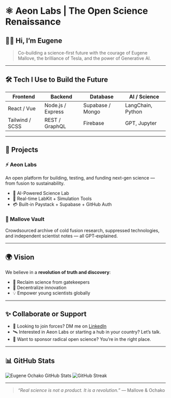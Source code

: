 # ⚛️ Aeon Labs | The Open Science Renaissance

## 👋🏽 Hi, I’m Eugene 

> Co-building a science-first future with the courage of Eugene Mallove, the brilliance of Tesla, and the power of Generative AI.

---

## 🛠️ Tech I Use to Build the Future

| Frontend         | Backend            | Database         | AI / Science        |
|------------------|--------------------|------------------|---------------------|
| React / Vue      | Node.js / Express  | Supabase / Mongo | LangChain, Python   |
| Tailwind / SCSS  | REST / GraphQL     | Firebase         | GPT, Jupyter        |

---

## 🚀 Projects

### ⚡ Aeon Labs
An open platform for building, testing, and funding next-gen science — from fusion to sustainability.

- 🧬 AI-Powered Science Lab
- 🔁 Real-time LabKit + Simulation Tools
- 💳 Built-in Paystack + Supabase + GitHub Auth

### 🔐 Mallove Vault
Crowdsourced archive of cold fusion research, suppressed technologies, and independent scientist notes — all GPT-explained.

---

## 🌍 Vision

We believe in a **revolution of truth and discovery**:
- 🧠 Reclaim science from gatekeepers
- 🔌 Decentralize innovation
- 💡 Empower young scientists globally

---

## ✨ Collaborate or Support

- 🔭 Looking to join forces? DM me on [LinkedIn](https://linkedin.com/in/eugeneochako)
- 🛰️ Interested in Aeon Labs or starting a hub in your country? Let’s talk.
- 💬 Want to sponsor radical open science? You’re in the right place.

---

## 📊 GitHub Stats

![Eugene Ochako GitHub Stats](https://github-readme-stats.vercel.app/api?username=grogu-oss&show_icons=true&theme=radical)
![GitHub Streak](https://github-readme-streak-stats.herokuapp.com?user=grogu-oss&theme=radical)

---

> _“Real science is not a product. It is a revolution.”_ — Mallove & Ochako

